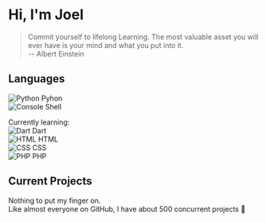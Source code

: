 # Hi, I'm Joel
> Commit yourself to lifelong Learning. The most valuable asset you will ever have is your mind and what you put into it.  
> -- Albert Einstein

## Languages
![Python](https://img.icons8.com/color/30/000000/python--v1.png) Pyhon  
![Console](https://img.icons8.com/color/30/console.png) Shell  

Currently learning:  
![Dart](https://img.icons8.com/color/30/dart.png) Dart  
![HTML](https://img.icons8.com/color/30/html-5.png) HTML  
![CSS](https://img.icons8.com/color/30/css3.png) CSS  
![PHP](https://img.icons8.com/color/30/php.png) PHP  
## Current Projects
Nothing to put my finger on.  
Like almost everyone on GitHub, I have about 500 concurrent projects :slightly_smiling_face: 

<!--
**JoelJoos/JoelJoos** is a ✨ _special_ ✨ repository because its `README.md` (this file) appears on your GitHub profile.

Here are some ideas to get you started:

- 🔭 I’m currently working on ...
- 🌱 I’m currently learning ...
- 👯 I’m looking to collaborate on ...
- 🤔 I’m looking for help with ...
- 💬 Ask me about ...
- 📫 How to reach me: ...
- 😄 Pronouns: ...
- ⚡ Fun fact: ...
-->
